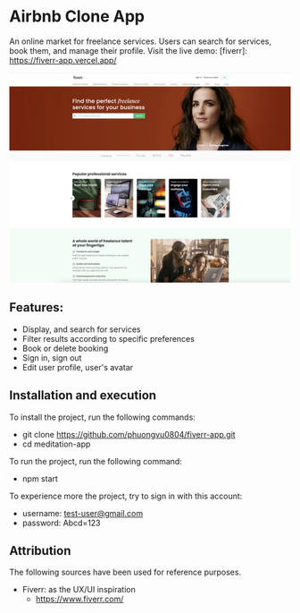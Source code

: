 # Airbnb Clone App

An online market for freelance services. Users can search for services, book them, and manage their profile.
Visit the live demo: [fiverr]: https://fiverr-app.vercel.app/

![](src/assets/images/demo.png)

## Features:

-   Display, and search for services
-   Filter results according to specific preferences
-   Book or delete booking
-   Sign in, sign out
-   Edit user profile, user's avatar

## Installation and execution

To install the project, run the following commands:

-   git clone https://github.com/phuongvu0804/fiverr-app.git
-   cd meditation-app

To run the project, run the following command:

-   npm start

To experience more the project, try to sign in with this account:

-   username: test-user@gmail.com
-   password: Abcd=123

## Attribution

The following sources have been used for reference purposes.

-   Fiverr: as the UX/UI inspiration
    -   https://www.fiverr.com/

